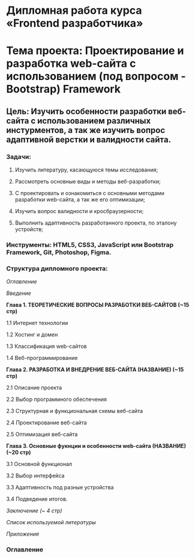 # Дипломная работа курса «Frontend разработчика»

# **Тема проекта**: Проектирование и разработка web-сайта с использованием (под вопросом - Bootstrap) Framework
## **Цель**: Изучить особенности разработки веб-сайта с использованием различных инстурментов, а так же изучить вопрос адаптивной верстки и валидности сайта. 

### **Задачи**:   

1. Изучить литературу, касающуюся темы исследования;    

2. Рассмотреть основные виды и методы  веб-разработки; 

3. С проектировать и ознакомиться с основными методами разработки web-сайта, а так же его оптимизации;

4. Изучить вопрос валидности и кросбраузерности; 

5. Выполнить адаптивность разработанного проекта, по эталону устройств;  

### **Инструменты**: HTML5, CSS3, JavaScript или Bootstrap Framework, Git, Photoshop, Figma.   

### **Структура дипломного проекта**:   

_Оглавление_  

_Введение_ 

**Глава 1. ТЕОРЕТИЧЕСКИЕ ВОПРОСЫ РАЗРАБОТКИ ВЕБ-САЙТОВ (~15 стр)**  

1.1 Интернет технологии

1.2 Хостинг и домен  

1.3 Классификация web-сайтов

1.4 Веб-программирование

**Глава 2. РАЗРАБОТКА И ВНЕДРЕНИЕ ВЕБ-САЙТА (НАЗВАНИЕ) (~15 стр)**  

2.1 Описание проекта

2.2 Выбор программного обеспечения 

2.3 Структурная и функциональная схемы веб-сайта

2.4 Проектирование веб-сайта 

2.5 Оптимизация веб-сайта 

**Глава 3. Основные фукнции и особенности web-сайта (НАЗВАНИЕ) (~20 стр)** 

3.1 Основной функционал  

3.2 Выбор интерфейса   

3.3 Адаптивность под разные устройства  
   
3.4 Подведение итогов. 

_Заключение (~ 4 стр)_ 

_Список используемой литературы_ 

_Приложения_

### **Оглавление**